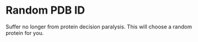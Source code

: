 # Random PDB ID
Suffer no longer from protein decision paralysis. This will choose a random protein for you.
